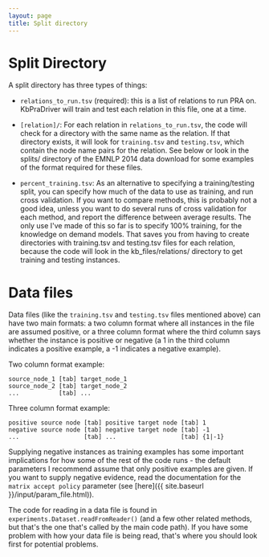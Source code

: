 ```yaml
---
layout: page
title: Split directory
---
```

# Split Directory

A split directory has three types of things:

* `relations_to_run.tsv` (required): this is a list of relations to run PRA on.
  KbPraDriver will train and test each relation in this file, one at a time.

* `[relation]/`: For each relation in `relations_to_run.tsv`, the code will
  check for a directory with the same name as the relation.  If that directory
exists, it will look for `training.tsv` and `testing.tsv`, which contain the
node name pairs for the relation.  See below or look in the splits/ directory
of the EMNLP 2014 data download for some examples of the format required for
these files.

* `percent_training.tsv`: As an alternative to specifying a training/testing
  split, you can specify how much of the data to use as training, and run cross
validation.  If you want to compare methods, this is probably not a good idea,
unless you want to do several runs of cross validation for each method, and
report the difference between average results.  The only use I've made of this
so far is to specify 100% training, for the knowledge on demand models.  That
saves you from having to create directories with training.tsv and testing.tsv
files for each relation, because the code will look in the kb_files/relations/
directory to get training and testing instances.

# Data files

Data files (like the `training.tsv` and `testing.tsv` files mentioned above)
can have two main formats: a two column format where all instances in the file
are assumed positive, or a three column format where the third column says
whether the instance is positive or negative (a 1 in the third column
indicates a positive example, a -1 indicates a negative example).

Two column format example:

    source_node_1 [tab] target_node_1
    source_node_2 [tab] target_node_2
    ...           [tab] ...

Three column format example:

    positive source node [tab] positive target node [tab] 1
    negative source node [tab] negative target node [tab] -1
    ...                  [tab] ...                  [tab] {1|-1}

Supplying negative instances as training examples has some important
implications for how some of the rest of the code runs - the default
parameters I recommend assume that only positive examples are given.  If you
want to supply negative evidence, read the documentation for the `matrix accept
policy` parameter (see [here]({{ site.baseurl }}/input/param_file.html)).

The code for reading in a data file is found in
`experiments.Dataset.readFromReader()` (and a few other related methods, but
that's the one that's called by the main code path).  If you have some problem
with how your data file is being read, that's where you should look first for
potential problems.
